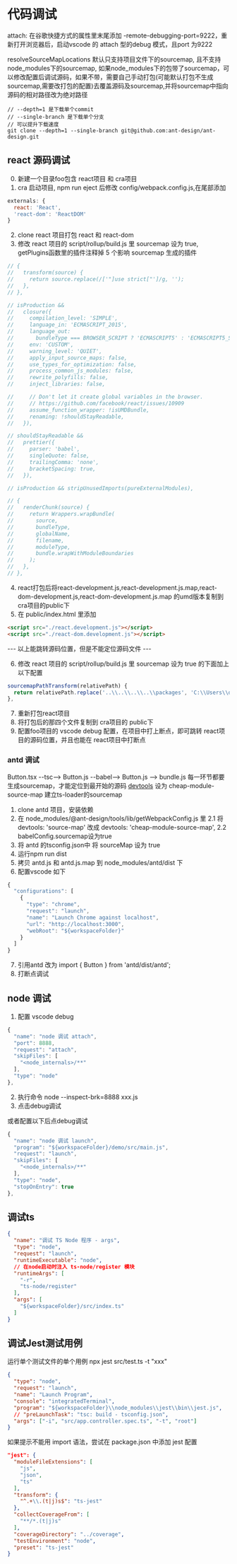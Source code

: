 # 代码调试

attach: 在谷歌快捷方式的属性里末尾添加 -remote-debugging-port=9222，重新打开浏览器后，启动vscode 的 attach 型的debug 模式，且port 为9222

resolveSourceMapLocations 默认只支持项目文件下的sourcemap, 且不支持node_modules下的sourcemap, 如果node_modules下的包带了sourcemap，可以修改配置后调试源码，如果不带，需要自己手动打包(可能默认打包不生成sourcemap,需要改打包的配置)去覆盖源码及sourcemap,并将sourcemap中指向源码的相对路径改为绝对路径

``` 
// --depth=1 是下载单个commit 
// --single-branch 是下载单个分支 
// 可以提升下载速度
git clone --depth=1 --single-branch git@github.com:ant-design/ant-design.git
```

## react 源码调试

0. 新建一个目录foo包含 react项目 和 cra项目
1. cra 启动项目, npm run eject 后修改 config/webpack.config.js,在尾部添加
``` js
externals: {
  react: 'React',
  'react-dom': 'ReactDOM'
}
```
2. clone react 项目打包 react 和 react-dom
3. 修改 react 项目的 script/rollup/build.js 里 sourcemap 设为 true, getPlugins函数里的插件注释掉 5 个影响 sourcemap 生成的插件
``` js
// {
//   transform(source) {
//     return source.replace(/['"]use strict["']/g, '');
//   },
// },

// isProduction &&
//   closure({
//     compilation_level: 'SIMPLE',
//     language_in: 'ECMASCRIPT_2015',
//     language_out:
//       bundleType === BROWSER_SCRIPT ? 'ECMASCRIPT5' : 'ECMASCRIPT5_STRICT',
//     env: 'CUSTOM',
//     warning_level: 'QUIET',
//     apply_input_source_maps: false,
//     use_types_for_optimization: false,
//     process_common_js_modules: false,
//     rewrite_polyfills: false,
//     inject_libraries: false,

//     // Don't let it create global variables in the browser.
//     // https://github.com/facebook/react/issues/10909
//     assume_function_wrapper: !isUMDBundle,
//     renaming: !shouldStayReadable,
//   }),

// shouldStayReadable &&
//   prettier({
//     parser: 'babel',
//     singleQuote: false,
//     trailingComma: 'none',
//     bracketSpacing: true,
//   }),

// isProduction && stripUnusedImports(pureExternalModules),

// {
//   renderChunk(source) {
//     return Wrappers.wrapBundle(
//       source,
//       bundleType,
//       globalName,
//       filename,
//       moduleType,
//       bundle.wrapWithModuleBoundaries
//     );
//   },
// },
```
4. react打包后将react-development.js,react-development.js.map,react-dom-development.js,react-dom-development.js.map 的umd版本复制到cra项目的public下
5. 在 public/index.html 里添加
``` html
<script src="./react.development.js"></script>
<script src="./react-dom.development.js"></script>
```

--- 以上能跳转源码位置，但是不能定位源码文件 ---

6. 修改 react 项目的 script/rollup/build.js 里 sourcemap 设为 true 的下面加上以下配置
``` js
sourcemapPathTransform(relativePath) {
  return relativePath.replace('..\\..\\..\\..\\packages', 'C:\\Users\\dell\\Desktop\\react-debug\\react\\packages')
},
```
7. 重新打包react项目
8. 将打包后的那四个文件复制到 cra项目的 public下
9. 配置foo项目的 vscode debug 配置，在项目中打上断点，即可跳转 react项目的源码位置，并且也能在 react项目中打断点


### antd 调试

Button.tsx --tsc--> Button.js --babel--> Button.js --> bundle.js
每一环节都要生成sourcemap，才能定位到最开始的源码
[devtools](https://webpack.js.org/configuration/devtool/#special-cases) 设为 cheap-module-source-map 建立ts-loader的sourcemap

1. clone antd 项目，安装依赖
2. 在 node_modules/@ant-design/tools/lib/getWebpackConfig.js 里
  2.1 将 devtools: 'source-map' 改成 devtools: 'cheap-module-source-map',
  2.2 babelConfig.sourcemap设为true
3. 将 antd 的tsconfig.json中 将 sourceMap 设为 true
4. 运行npm run dist
5. 拷贝 antd.js 和 antd.js.map 到 node_modules/antd/dist 下
6. 配置vscode 如下
``` js
{
  "configurations": [
    {
      "type": "chrome",
      "request": "launch",
      "name": "Launch Chrome against localhost",
      "url": "http://localhost:3000",
      "webRoot": "${workspaceFolder}"
    }
  ]
}
```
7. 引用antd 改为 import { Button } from 'antd/dist/antd';
8. 打断点调试

## node 调试

1. 配置 vscode debug
``` js
{
  "name": "node 调试 attach",
  "port": 8888,
  "request": "attach",
  "skipFiles": [
    "<node_internals>/**"
  ],
  "type": "node"
},
```
2. 执行命令 node --inspect-brk=8888 xxx.js
3. 点击debug调试

或者配置以下后点debug调试
``` js
{
  "name": "node 调试 launch",
  "program": "${workspaceFolder}/demo/src/main.js",
  "request": "launch",
  "skipFiles": [
    "<node_internals>/**"
  ],
  "type": "node",
  "stopOnEntry": true
},
```

## 调试ts

``` json
{
  "name": "调试 TS Node 程序 - args",
  "type": "node",
  "request": "launch",
  "runtimeExecutable": "node",
  // 在node启动时注入 ts-node/register 模块
  "runtimeArgs": [
    "-r",
    "ts-node/register"
  ],
  "args": [
    "${workspaceFolder}/src/index.ts"
  ]
}
```

## 调试Jest测试用例

运行单个测试文件的单个用例
npx jest src/test.ts -t "xxx"

``` json
{
  "type": "node",
  "request": "launch",
  "name": "Launch Program",
  "console": "integratedTerminal",
  "program": "${workspaceFolder}\\node_modules\\jest\\bin\\jest.js",
  // "preLaunchTask": "tsc: build - tsconfig.json",
  "args": ["-i", "src/app.controller.spec.ts", "-t", "root"]
}
```

如果提示不能用 import 语法，尝试在 package.json 中添加 jest 配置
``` json
"jest": {
  "moduleFileExtensions": [
    "js",
    "json",
    "ts"
  ],
  "transform": {
    "^.+\\.(t|j)s$": "ts-jest"
  },
  "collectCoverageFrom": [
    "**/*.(t|j)s"
  ],
  "coverageDirectory": "../coverage",
  "testEnvironment": "node",
  "preset": "ts-jest"
}
```